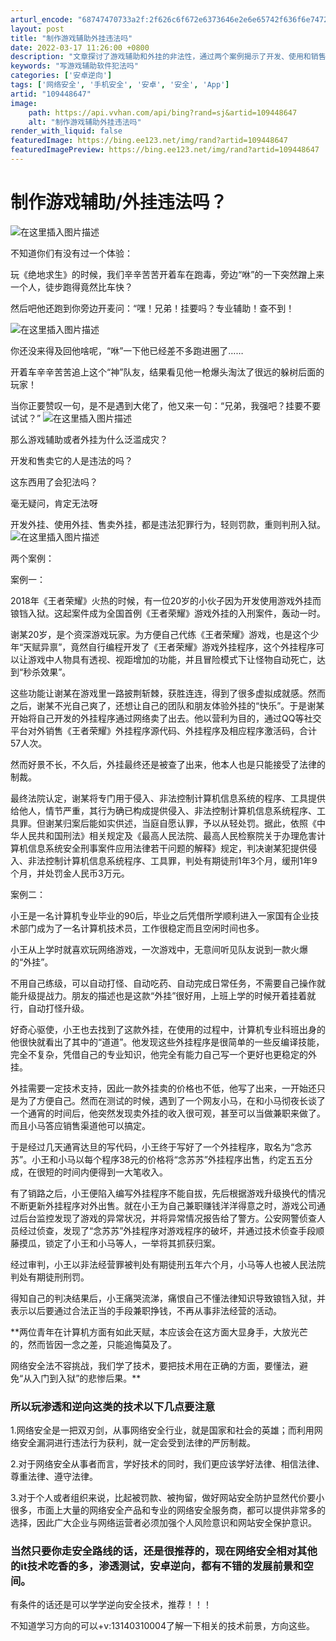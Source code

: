 ```yaml
---
arturl_encode: "68747470733a2f:2f626c6f672e6373646e2e6e65742f636f6e74726172795f2f:61727469636c652f64657461696c732f313039343438363437"
layout: post
title: "制作游戏辅助外挂违法吗"
date: 2022-03-17 11:26:00 +0800
description: "文章探讨了游戏辅助和外挂的非法性，通过两个案例揭示了开发、使用和销售外挂可能面临的法律制裁，强调了网"
keywords: "写游戏辅助软件犯法吗"
categories: ['安卓逆向']
tags: ['网络安全', '手机安全', '安卓', '安全', 'App']
artid: "109448647"
image:
    path: https://api.vvhan.com/api/bing?rand=sj&artid=109448647
    alt: "制作游戏辅助外挂违法吗"
render_with_liquid: false
featuredImage: https://bing.ee123.net/img/rand?artid=109448647
featuredImagePreview: https://bing.ee123.net/img/rand?artid=109448647
---
```


# 制作游戏辅助/外挂违法吗？

![在这里插入图片描述](https://i-blog.csdnimg.cn/blog_migrate/5f24fbde495a3c4d7495f90e1f74ff61.png#pic_center)
  
不知道你们有没有过一个体验：

玩《绝地求生》的时候，我们辛辛苦苦开着车在跑毒，旁边“咻”的一下突然蹭上来一个人，徒步跑得竟然比车快？

然后吧他还跑到你旁边开麦问：“嘿！兄弟！挂要吗？专业辅助！查不到！
  
![在这里插入图片描述](https://i-blog.csdnimg.cn/blog_migrate/a3e5cb48945b7045ad1016a1672e5e9b.png#pic_center)
  
你还没来得及回他啥呢，“咻”一下他已经差不多跑进圈了……

开着车辛辛苦苦追上这个“神”队友，结果看见他一枪爆头淘汰了很远的躲树后面的玩家！

当你正要赞叹一句，是不是遇到大佬了，他又来一句：“兄弟，我强吧？挂要不要试试？”
![在这里插入图片描述](https://i-blog.csdnimg.cn/blog_migrate/d75ba5f787260909253b8f49100689a4.png#pic_center)
  
那么游戏辅助或者外挂为什么泛滥成灾？
  
开发和售卖它的人是违法的吗？
  
这东西用了会犯法吗？
  
毫无疑问，肯定无法呀

开发外挂、使用外挂、售卖外挂，都是违法犯罪行为，轻则罚款，重则判刑入狱。
![在这里插入图片描述](https://i-blog.csdnimg.cn/blog_migrate/82472e2c82f68091e89ebbe9ade47dc3.png#pic_center)
  
两个案例：
  
案例一：
  
2018年《王者荣耀》火热的时候，有一位20岁的小伙子因为开发使用游戏外挂而锒铛入狱。这起案件成为全国首例《王者荣耀》游戏外挂的入刑案件，轰动一时。

谢某20岁，是个资深游戏玩家。为方便自己代练《王者荣耀》游戏，也是这个少年“天赋异禀”，竟然自行编程开发了《王者荣耀》游戏外挂程序，这个外挂程序可以让游戏中人物具有透视、视距增加的功能，并且冒险模式下让怪物自动死亡，达到“秒杀效果”。

这些功能让谢某在游戏里一路披荆斩棘，获胜连连，得到了很多虚拟成就感。然而之后，谢某不光自己爽了，还想让自己的团队和朋友体验外挂的“快乐”。于是谢某开始将自己开发的外挂程序通过网络卖了出去。他以营利为目的，通过QQ等社交平台对外销售《王者荣耀》外挂程序源代码、外挂程序及相应程序激活码，合计57人次。

然而好景不长，不久后，外挂最终还是被查了出来，他本人也是只能接受了法律的制裁。
  
最终法院认定，谢某将专门用于侵入、非法控制计算机信息系统的程序、工具提供给他人，情节严重，其行为确已构成提供侵入、非法控制计算机信息系统程序、工具罪。但谢某归案后能如实供述，当庭自愿认罪，予以从轻处罚。据此，依照《中华人民共和国刑法》相关规定及《最高人民法院、最高人民检察院关于办理危害计算机信息系统安全刑事案件应用法律若干问题的解释》规定，判决谢某犯提供侵入、非法控制计算机信息系统程序、工具罪，判处有期徒刑1年3个月，缓刑1年9个月，并处罚金人民币3万元。
  
案例二：
  
小王是一名计算机专业毕业的90后，毕业之后凭借所学顺利进入一家国有企业技术部门成为了一名计算机技术员，工作很稳定而且空闲时间也多。
  
小王从上学时就喜欢玩网络游戏，一次游戏中，无意间听见队友说到一款火爆的“外挂”。
  
不用自己练级，可以自动打怪、自动吃药、自动完成日常任务，不需要自己操作就能升级提战力。朋友的描述也是这款“外挂”很好用，上班上学的时候开着挂着就行，自动打怪升级。
  
好奇心驱使，小王也去找到了这款外挂，在使用的过程中，计算机专业科班出身的他很快就看出了其中的“道道”。他发现这些外挂程序是很简单的一些反编译技能，完全不复杂，凭借自己的专业知识，他完全有能力自己写一个更好也更稳定的外挂。
  
外挂需要一定技术支持，因此一款外挂卖的价格也不低，他写了出来，一开始还只是为了方便自己。然而在测试的时候，遇到了一个网友小马，在和小马彻夜长谈了一个通宵的时间后，他突然发现卖外挂的收入很可观，甚至可以当做兼职来做了。而且小马答应销售渠道他可以搞定。
  
于是经过几天通宵达旦的写代码，小王终于写好了一个外挂程序，取名为“念苏苏”。小王和小马以每个程序38元的价格将“念苏苏”外挂程序出售，约定五五分成，在很短的时间内便得到一大笔收入。
  
有了销路之后，小王便陷入编写外挂程序不能自拔，先后根据游戏升级换代的情况不断更新外挂程序对外出售。就在小王为自己兼职赚钱洋洋得意之时，游戏公司通过后台监控发现了游戏的异常状况，并将异常情况报告给了警方。公安网警侦查人员经过侦查，发现了“念苏苏”外挂程序对游戏程序的破坏，并通过技术侦查手段顺藤摸瓜，锁定了小王和小马等人，一举将其抓获归案。
  
经过审判，小王以非法经营罪被判处有期徒刑五年六个月，小马等人也被人民法院判处有期徒刑刑罚。
  
得知自己的判决结果后，小王痛哭流涕，痛恨自己不懂法律知识导致锒铛入狱，并表示以后要通过合法正当的手段兼职挣钱，不再从事非法经营的活动。
  
**两位青年在计算机方面有如此天赋，本应该会在这方面大显身手，大放光芒的，然而皆因一念之差，只能追悔莫及了。
  
网络安全法不容挑战，我们学了技术，要把技术用在正确的方面，要懂法，避免“从入门到入狱”的悲惨后果。**

### 所以玩渗透和逆向这类的技术以下几点要注意

1.网络安全是一把双刃剑，从事网络安全行业，就是国家和社会的英雄；而利用网络安全漏洞进行违法行为获利，就一定会受到法律的严厉制裁。

2.对于网络安全从事者而言，学好技术的同时，我们更应该学好法律、相信法律、尊重法律、遵守法律。

3.对于个人或者组织来说，比起被罚款、被拘留，做好网站安全防护显然代价要小很多，市面上大量的网络安全产品和专业的网络安全服务商，都可以提供非常多的选择，因此广大企业与网络运营者必须加强个人风险意识和网站安全保护意识。

### 当然只要你走安全路线的话，还是很推荐的，现在网络安全相对其他的it技术吃香的多，渗透测试，安卓逆向，都有不错的发展前景和空间。

有条件的话还是可以学学逆向安全技术，推荐！！！
  
不知道学习方向的可以+v:13140310004了解一下相关的技术前景，方向这些。
